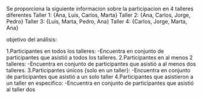 Se proporciona la siguiente informacion sobre la participacion en 4 talleres diferentes
Taller 1: {Ana, Luis, Carlos, Marta}
Taller 2: {Ana, Carlos, Jorge, Pedro}
Taller 3: {Luis, Marta, Pedro, Ana}
Taller 4: {Carlos, Jorge, Marta, Ana}

objetivo del análisis:

1.Participantes en todos los talleres:
   -Encuentra en conjunto de participantes que asistió a todos los talleres.
2.Participantes en al menos 2 talleres:
   -Encuentra en conjunto de participantes que asistió a al menos dos talleres.
3.Participantes únicos {solo en un taller}:
   -Encuentra en conjunto de participantes que asistió a un solo taller
4.Participantes que asistieron a un taller en especifico:
   -Encuentra en conjunto de participantes que asistió al taller dos
